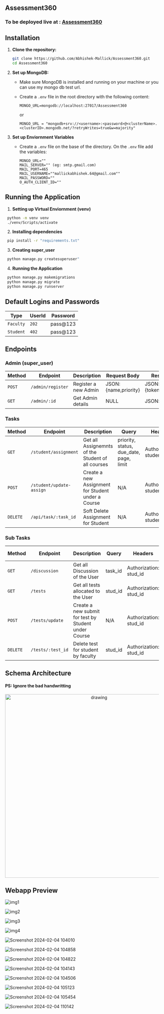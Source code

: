 ## Assessment360


### To be deployed live at : [Assessment360](https://assessment360.pythonanywhere.com/)

## Installation

1. **Clone the repository:**

   ```bash
   git clone https://github.com/Abhishek-Mallick/Assessment360.git
   cd Assessment360
   ```

2. **Set up MongoDB:**

   - Make sure MongoDB is installed and running on your machine or you can use my mongo db test url.
   - Create a `.env` file in the root directory with the following content:

     ```env
     MONGO_URL=mongodb://localhost:27017/Assessment360
     ```

     or

     ```
     MONGO_URL = "mongodb+srv://<username>:<password>@<clusterName>.<clusterID>.mongodb.net/?retryWrites=true&w=majority"
     ```

3. **Set up Enviornment Variables**
   - Create a  `.env` file on the base of the directory. On the `.env` file add the variables:
     ```
     MONGO_URL=""
     MAIL_SERVER="" (eg: smtp.gmail.com)
     MAIL_PORT=465
     MAIL_USERNAME=""mallickabhishek.64@gmail.com""
     MAIL_PASSWORD=""
     O_AUTH_CLIENT_ID=""
     ```

## Running the Application

1. **Setting up Virtual Enviornment (venv)**
```bash
 python -m venv venv
 ./venv/Scripts/activate
```
2. **Installing dependencies**
```bash
 pip install -r "requirements.txt"
```

3. **Creating super_user**
```bash
 python manage.py createsuperuser"
```
4. **Running the Application**
```bash
 python manage.py makemigrations
 python manage.py migrate 
 python manage.py runserver
```

## Default Logins and Passwords

| Type | UserId             | Password         |
| ------ | -------------------- | ------------------- |
| `Faculty` | `202` | pass@123 |
| `Student`  | `402` | pass@123    |


## Endpoints

### Admin (super_user)

| Method | Endpoint             | Description         | Request Body                  | Response Body              |
| ------ | -------------------- | ------------------- | ----------------------------- | -------------------------- |
| `POST` | `/admin/register` | Register a new Admin | JSON: {name,priority} | JSON: {token,user,admin_id} |
| `GET`  | `/admin/:id` | Get Admin details    | NULL                          | JSON: {admin}               |

### Tasks

| Method   | Endpoint             | Description                | Query                                   | Headers                         | Request Body                       | Response Body                                |
| -------- | -------------------- | -------------------------- | --------------------------------------- | ------------------------------- | ---------------------------------- | -------------------------------------------- |
| `GET`    | `/student/assignment`         | Get all Assignemnts of the Student of all courses  | priority, status, due_date, page, limit | Authorization: student_id | N/A                                | JSON: {docs,totalDocs,page,limit,totalPages} |
| `POST`   | `/student/update-assign`         | Create a new Assignment for Student under a Course | N/A                                     | Authorization: student_id | JSON: {title,description,due_date,pdf_location} | JSON: {task,assign_id}                         |
| `DELETE` | `/api/task/:task_id` | Soft Delete Assignment for Student  | N/A                                     | Authorization: student_id | N/A                                | JSON: {task,assign_id}                         |

### Sub Tasks

| Method   | Endpoint                 | Description                    | Query   | Headers                         | Request Body    | Response Body           |
| -------- | ------------------------ | ------------------------------ | ------- | ------------------------------- | --------------- | ----------------------- |
| `GET`    | `/discussion`         | Get all Discussion of the User  | task_id | Authorization: stud_id | N/A             | JSON: {subTasks}        |
| `GET`    | `/tests`         | Get all tests allocated to the User  | stud_id | Authorization: stud_id | N/A             | JSON: {subTasks}        |
| `POST`   | `/tests/update`         | Create a new submit for test by Student under Course | N/A     | Authorization: stud_id | JSON: {task_id} | JSON: {subTask,test_id} |
| `DELETE` | `/tests/:test_id` | Delete test for student by faculty | stud_id    | Authorization: stud_id | N/A             | JSON: {subTask,test_id} |


## Schema Architecture
#### PS: Ignore the bad handwritting
<p align="center">
<img src="https://github.com/Abhishek-Mallick/Assessment360/assets/106394426/16cbc45b-e091-482f-aeb2-13096a633c17" alt="drawing" align= "center" width="600"/>
</p>

## Webapp Preview
![img1](https://github.com/Abhishek-Mallick/Assessment360/assets/83288891/ae18c965-8f20-4d54-98ed-0fae676c58c9)

![img2](https://github.com/Abhishek-Mallick/Assessment360/assets/83288891/1f2f6122-66ca-459a-ac5b-b1f371a1e940)

![img3](https://github.com/Abhishek-Mallick/Assessment360/assets/83288891/74588dce-b750-4147-9493-a8d0035db8a3)

![img4](https://github.com/Abhishek-Mallick/Assessment360/assets/83288891/7b96fb6c-2170-48de-9f22-6865951803ea)

![Screenshot 2024-02-04 104010](https://github.com/Abhishek-Mallick/Assessment360/assets/106394426/871e138f-8d2b-4710-81e8-5c85607dff7c)

![Screenshot 2024-02-04 104858](https://github.com/Abhishek-Mallick/Assessment360/assets/106394426/46ea2749-2efd-4538-b274-9ce76ab6b13a)

![Screenshot 2024-02-04 104822](https://github.com/Abhishek-Mallick/Assessment360/assets/106394426/e977bbc8-90f0-4318-8b3c-2c9a90abd2bc)

![Screenshot 2024-02-04 104143](https://github.com/Abhishek-Mallick/Assessment360/assets/106394426/5ceb8943-c575-4eb8-859a-b4a15d0f6c1c)

![Screenshot 2024-02-04 104506](https://github.com/Abhishek-Mallick/Assessment360/assets/106394426/edee7a00-bdff-412c-8f10-1eb9460153c1)

![Screenshot 2024-02-04 105123](https://github.com/Abhishek-Mallick/Assessment360/assets/106394426/8189e9f4-3806-4443-a562-7a6e87ef8694)

![Screenshot 2024-02-04 105454](https://github.com/Abhishek-Mallick/Assessment360/assets/106394426/f76a7d32-74a7-497a-a16d-46d3e2e7e216)

![Screenshot 2024-02-04 110142](https://github.com/Abhishek-Mallick/Assessment360/assets/106394426/978fd889-6e19-441e-bbe6-dd22a7217752)

